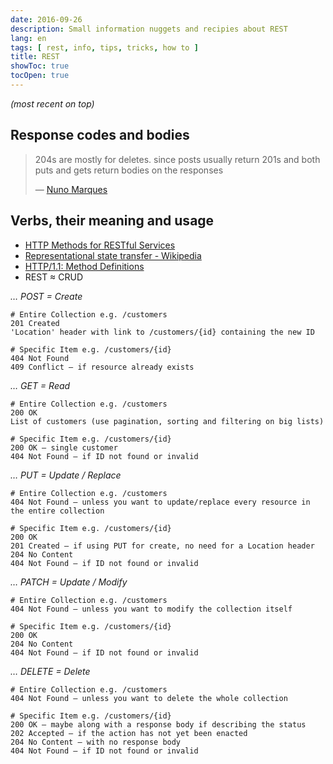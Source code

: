 ```yaml
---
date: 2016-09-26
description: Small information nuggets and recipies about REST
lang: en
tags: [ rest, info, tips, tricks, how to ]
title: REST
showToc: true
tocOpen: true
---
```


<!--more-->

*(most recent on top)*

## Response codes and bodies

> 204s are mostly for deletes. since posts usually return 201s and both puts and gets return bodies on the responses
>
> — [Nuno Marques](https://equalexperts.slack.com/team/nmarques)

## Verbs, their meaning and usage

* [HTTP Methods for RESTful Services](http://www.restapitutorial.com/lessons/httpmethods.html)
* [Representational state transfer - Wikipedia](https://en.wikipedia.org/wiki/Representational_state_transfer#Example)
* [HTTP/1.1: Method Definitions](https://www.w3.org/Protocols/rfc2616/rfc2616-sec9.html)
* REST ≈ CRUD

*… POST = Create*

```shell
# Entire Collection e.g. /customers
201 Created
'Location' header with link to /customers/{id} containing the new ID
```

```shell
# Specific Item e.g. /customers/{id}
404 Not Found
409 Conflict — if resource already exists
```

*… GET = Read*

```shell
# Entire Collection e.g. /customers
200 OK
List of customers (use pagination, sorting and filtering on big lists)
```

```shell
# Specific Item e.g. /customers/{id}
200 OK — single customer
404 Not Found — if ID not found or invalid
```

*… PUT = Update / Replace*

```shell
# Entire Collection e.g. /customers
404 Not Found — unless you want to update/replace every resource in the entire collection
```

```shell
# Specific Item e.g. /customers/{id}
200 OK
201 Created — if using PUT for create, no need for a Location header
204 No Content
404 Not Found — if ID not found or invalid
```

*… PATCH = Update / Modify*

```shell
# Entire Collection e.g. /customers
404 Not Found — unless you want to modify the collection itself
```

```shell
# Specific Item e.g. /customers/{id}
200 OK
204 No Content
404 Not Found — if ID not found or invalid
```

*… DELETE = Delete*

```shell
# Entire Collection e.g. /customers
404 Not Found — unless you want to delete the whole collection
```

```shell
# Specific Item e.g. /customers/{id}
200 OK — maybe along with a response body if describing the status
202 Accepted — if the action has not yet been enacted
204 No Content — with no response body
404 Not Found — if ID not found or invalid
```
